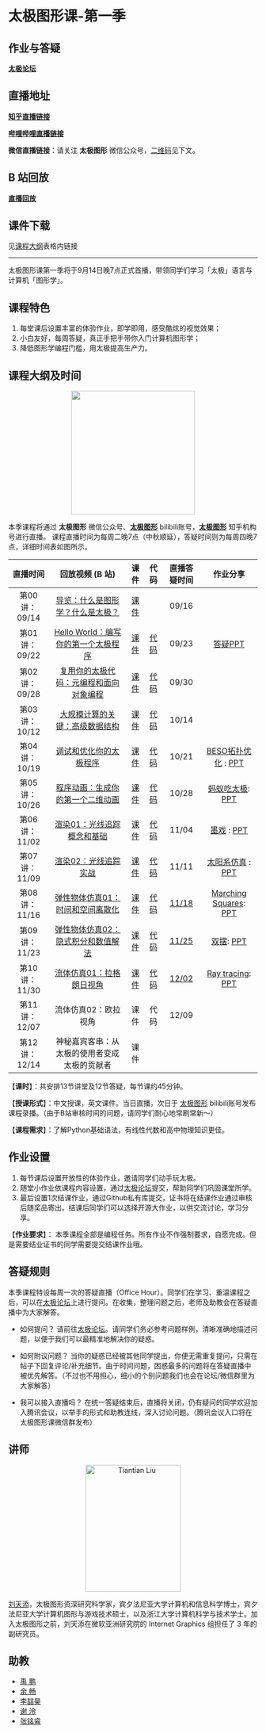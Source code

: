 # 太极图形课-第一季

## 作业与答疑
[**太极论坛**](https://forum.taichi.graphics/)

## 直播地址
[**知乎直播链接**](https://www.zhihu.com/org/tai-ji-tu-xing)

[**哔哩哔哩直播链接**](https://live.bilibili.com/23526804)

**微信直播链接**：请关注 **太极图形** 微信公众号，[二维码](#课程大纲及时间)见下文。

## B 站回放
[**直播回放**](https://space.bilibili.com/1779922645/channel/seriesdetail?sid=337716&ctype=0)

## 课件下载
见[课程大纲](#课程大纲及时间)表格内链接

---

太极图形课第一季将于9月14日晚7点正式首播，带领同学们学习「太极」语言与计算机「图形学」。

## 课程特色
1. 每堂课后设置丰富的体验作业，即学即用，感受酷炫的视觉效果；
2. 小白友好，每周答疑，真正手把手带你入门计算机图形学；
3. 降低图形学编程门槛，用太极提高生产力。

## 课程大纲及时间
<p align="center">
 <img width="250" height="250" src="https://open.weixin.qq.com/qr/code?username=taichi_graphics">
<p>

本季课程将通过 **太极图形** 微信公众号、[**太极图形**](https://space.bilibili.com/1779922645) bilibili账号，[**太极图形**](https://www.zhihu.com/org/tai-ji-tu-xing) 知乎机构号进行直播。
课程直播时间为每周二晚7点（中秋顺延），答疑时间则为每周四晚7点，详细时间表如图所示。

<div align="center">

| 直播时间 	| 回放视频 (B 站) 	| 课件 | 代码 | 直播答疑时间 	| 作业分享|
|:---:	|:---:	|:---:	|:---:	|:---: |:---:	|
| 第00讲：09/14 	| [导览：什么是图形学？什么是太极？](https://www.bilibili.com/video/BV1aL4y1a7pv) |[课件](./material/00_Intro.pdf) 	|  |09/16 	| |
| 第01讲：09/22 	| [Hello World：编写你的第一个太极程序](https://www.bilibili.com/video/BV1aL4y1a7pv?p=6) |[课件](./material/01_Taichi_Basis.pdf) |[代码](https://zoo.taichi.graphics/playground/80eca823500f932be64e4ec37a0879dd) | 09/23 	|[答疑PPT](./material/01_Q%26A.pdf)|
| 第02讲：09/28 	| [复用你的太极代码：元编程和面向对象编程](https://www.bilibili.com/video/BV11q4y1P7os) |[课件](https://github.com/taichiCourse01/taichiCourse01/blob/main/material/02%20Metaprogramming%20and%20OOP.pdf) 	|[代码](https://github.com/taichiCourse01/--Galaxy) | 09/30 	||
| 第03讲：10/12 	| [大规模计算的关键：高级数据结构](https://www.bilibili.com/video/BV1Xv411g7Vg) |[课件](./material/03_advanced_data_layouts.pdf)	|[代码](https://github.com/taichi-dev/taichi/blob/master/examples/features/sparse/taichi_sparse.py) | 10/14 	||
| 第04讲：10/19 	| [调试和优化你的太极程序](https://www.bilibili.com/video/BV1F44y147tm) |[课件](./material/04_sm_debuge_optimization.pdf) 	| [代码](https://github.com/taichiCourse01/--Diffuse) |10/21 	|[BESO拓扑优化](https://www.bilibili.com/video/BV1F44y147tm?p=5) : [PPT](./material/BESOTopologyOptimsation.pdf)|
| 第05讲：10/26 	| [程序动画：生成你的第一个二维动画](https://www.bilibili.com/video/BV14Q4y1q7C9?spm_id_from=333.999.0.0) |[课件](./material/05_procedural_animation.pdf)|[代码](https://github.com/taichiCourse01/--Shadertoys) | 10/28 	|[蚂蚁吃太极](https://www.bilibili.com/video/BV14Q4y1q7C9?p=6): [PPT](./material/ants_eat_taichi_Afish.pdf)|
| 第06讲：11/02 	| [渲染01：光线追踪概念和基础](https://www.bilibili.com/video/BV1AT4y1d762) |[课件](./material/06_basics_ray_tracing.pdf)	| [代码](https://github.com/taichiCourse01/taichi_ray_tracing) |11/04 	|[墨戏](https://www.bilibili.com/video/BV1AT4y1d762?p=4) : [PPT](./material/moxi.pdf)|
| 第07讲：11/09 	| [渲染02：光线追踪实战](https://www.bilibili.com/video/BV1XL4y1q7Tp?spm_id_from=333.999.0.0) |[课件](./material/07_implementation_details_ray_tracer.pdf)	| [代码](https://github.com/taichiCourse01/taichi_ray_tracing) |11/11 	|[太阳系仿真](https://www.bilibili.com/video/BV1XL4y1q7Tp?p=7) : [PPT](./material/solar_system.pdf)|
| 第08讲：11/16 	| [弹性物体仿真01：时间和空间离散化](https://www.bilibili.com/video/BV1eY411x7mK) |[课件](./material/08_spatial_temporal_discretization.pdf)	|[代码](https://github.com/taichiCourse01/--Deformables) | [11/18](./material/08_Q%26A.pdf) 	|[Marching Squares](https://www.bilibili.com/video/BV1eY411x7mK?p=8): [PPT](./material/marching_squares.pdf)|
| 第09讲：11/23 	| [弹性物体仿真02：隐式积分和数值解法](https://www.bilibili.com/video/BV1nr4y1Q73e)  |[课件](./material/09_implicit_integration.pdf)	| [代码](https://github.com/taichiCourse01/--Deformables) |[11/25](https://www.bilibili.com/video/BV1nr4y1Q73e?p=5) 	| [双摆](https://www.bilibili.com/video/BV1nr4y1Q73e?p=6): [PPT](./material/double_pendulum.pdf)|
| 第10讲：11/30 	| [流体仿真01：拉格朗日视角](https://www.bilibili.com/video/BV1mi4y1o7wz) |[课件](./material/10_fluid_lagrangian.pdf)	|[代码](https://github.com/taichiCourse01/taichi_sph) |[12/02](https://www.bilibili.com/video/BV1mi4y1o7wz) 	|[Ray tracing](https://www.bilibili.com/video/BV1mi4y1o7wz): [PPT](./material/ray_tracing_mirror.pdf)|
| 第11讲：12/07 	| 流体仿真02：欧拉视角 |课件	| 代码 |12/09 	||
| 第12讲：12/14 	| 神秘嘉宾客串：从太极的使用者变成太极的贡献者|课件 	|  	||
</div>

【**课时**】：共安排13节讲堂及12节答疑，每节课约45分钟。

【**授课形式**】：中文授课，英文课件。当日直播，次日于 [太极图形](https://space.bilibili.com/1779922645) bilibili账号发布课程录播。（由于B站审核时间的问题，请同学们耐心地常刷常新～）

【**课程需求**】：了解Python基础语法，有线性代数和高中物理知识更佳。

## 作业设置
1. 每节课后设置开放性的体验作业，邀请同学们动手玩太极。
2. 随堂小作业依课程内容设置，通过[太极论坛](https://forum.taichi.graphics/)提交，帮助同学们巩固课堂所学。
3. 最后设置1次结课作业，通过Github私有库提交，证书将在结课作业通过审核后随奖品寄出。结课后同学们可以选择开源大作业，以供交流讨论，学习分享。

【**作业要求**】：
本季课程全部是编程任务。所有作业不作强制要求，自愿完成。但是需要结业证书的同学需要提交结课作业哦。

## 答疑规则
本季课程特设每周一次的答疑直播（Office Hour）。同学们在学习、重温课程之后，可以在[太极论坛](https://forum.taichi.graphics/)上进行提问。在收集，整理问题之后，老师及助教会在答疑直播中为大家解答。

* 如何提问？
请前往[太极论坛](https://forum.taichi.graphics/)。请同学们务必参考问题样例，清晰准确地描述问题，以便于我们可以最精准地解决你的疑惑。

* 如何附议问题？
当你的疑惑已经被其他同学提出，你便无需重复提问，只需在帖子下回复评论/补充细节。由于时间问题，困惑最多的问题将在答疑直播中被优先解答。（不过也不用担心，细小的个别问题我们也会在论坛/微信群里为大家解答）

* 我可以接入直播吗？
在统一答疑结束后，直播将关闭，仍有疑问的同学欢迎加入腾讯会议，以举手的形式和助教连线，深入讨论问题。（腾讯会议入口将在太极图形课微信群发布）

## 讲师
<p align="center">
<img src="https://tiantianliu.cn/images/profile/tiantian_1.jpg" alt="Tiantian Liu" width="192" height="256">
<p>

[刘天添](https://tiantianliu.cn/)，太极图形资深研究科学家，宾夕法尼亚大学计算机和信息科学博士，宾夕法尼亚大学计算机图形与游戏技术硕士，以及浙江大学计算机科学与技术学士。加入太极图形之前，刘天添在微软亚洲研究院的 Internet Graphics 组担任了 3 年的副研究员。

## 助教
* [禹 鹏](https://yupengvr.github.io)
* [余 畅](https://github.com/g1n0st)
* [李喆昊](https://github.com/Ricahrd-Li)
* [谢 泠](https://github.com/Jack12xl)
* [张铭睿](https://github.com/erizmr)
